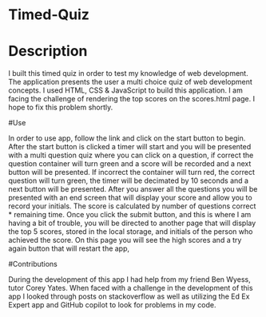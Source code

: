 # Timed-Quiz

# Description

I built this timed quiz in order to test my knowledge of web development. The application presents the user a multi choice quiz of web development concepts. I used HTML, CSS  & JavaScript to build this application. I am facing the challenge of rendering the top scores on the scores.html page. I hope to fix this problem shortly. 

#Use

In order to use app, follow the link and click on the start button to begin. After the start button is clicked a timer will start and you will be presented with a multi question quiz where you can click on a question, if correct the question container will turn green and a score will be recorded and a next button will be presented. If incorrect the container will turn red, the correct question will turn green, the timer will be decimated by 10 seconds and a next button will be presented. After you answer all the questions you will be presented with an end screen that will display your score and allow you to record your initials. The score is calculated by number of questions correct * remaining time.  Once you click the submit button, and this is where I am having a bit of trouble, you will be directed to another page that will display the top 5 scores, stored in the local storage, and initials of the person who achieved the score.  On this page you will see the high scores and a try again button that will restart the app,

#Contributions 

During the development of this app I had help from my friend Ben Wyess, tutor Corey Yates. When faced with a challenge in the development of this app I looked through posts on stackoverflow as well as utilizing the Ed Ex Expert app and GitHub copilot to look for problems in my code. 
